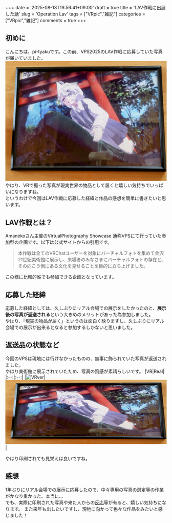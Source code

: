 +++
date = '2025-08-18T19:56:41+09:00'
draft = true
title = 'LAV作戦に出展した話'
slug = 'Operation Lav'
tags = ["VRpic","雑記"]
categories = ["VRpic","雑記"]
comments = true
+++
## 初めに
こんにちは、pi-tyakuです。この前、VPS2025のLAV作戦に応募していた写真が届いていました。<br>
![The pic flame with VRpic](IMG_20250819_125433121~2.jpg)
やはり、VRで撮った写真が現実世界の物品として届くと嬉しい気持ちでいっぱいになりますね。<br>
というわけで今回はLAV作戦に応募した経緯と作品の感想を簡単に書きたいと思います。
## LAV作戦とは？
Amanekoさん主催のVirtualPhotography Showcase 通称VPSにて行っていた参加型の企画です。以下は公式サイトからの引用です。

> 本作戦は全てのVRChatユーザーを対象にバーチャルフォトを集めて金沢21世紀美術館に展示し、来場者のみなさまにバーチャルフォトの存在と、その向こう側にある文化を見せることを目的に立ち上げました。

​この様に比較的誰でも参加できる企画となっています。

## 応募した経緯
応募した経緯としては、久しぶりにリアル会場での展示をしたかったのと、**展示後の写真が返送される**という大きめのメリットがあった為参加しました。<br>
やはり、「現実の物品が届く」というのは面白く映りますし、久しぶりにリアル会場での展示が出来るとなると参加するしかないと思いました。

## 返送品の状態など
今回のVPSは現地には行けなかったものの、無事に飾られていた写真が返送されました。
<br>やはり美術館に展示されていたため、写真の質感が素晴らしいです。
|VR|Real|
|:--:|:--:|
|![VRver](https://pbs.twimg.com/media/Gx97WoUboAA1jaE?format=jpg&name=medium)|<img height=200, width=1200, src="./IMG_20250819_125433121~2.jpg">|

やはり印刷されても見栄えは良いですね。
## 感想
1年ぶりにリアル会場での展示に応募したので、中々専用の写真の選定等の作業がかなり重かった。本当に...<br>
でも、実際に印刷された写真や来た人からの[反応](https://x.com/k_hakura/status/1948614261225521289)等が有ると、嬉しい気持ちになります。
また来年も出したいですし、現地に向かって色々な作品をみたいと感じました！